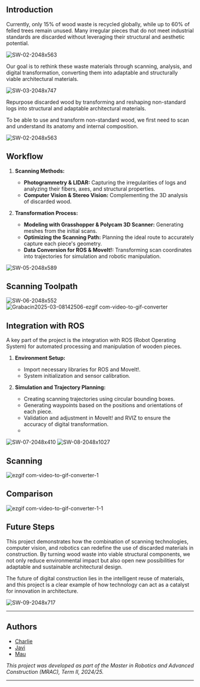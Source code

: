 ## Introduction

Currently, only 15% of wood waste is recycled globally, while up to 60% of felled trees remain unused. Many irregular pieces that do not meet industrial standards are discarded without leveraging their structural and aesthetic potential.

![SW-02-2048x563](https://github.com/user-attachments/assets/040c553e-d094-42d6-96aa-7f886d73360e)

Our goal is to rethink these waste materials through scanning, analysis, and digital transformation, converting them into adaptable and structurally viable architectural materials.

![SW-03-2048x747](https://github.com/user-attachments/assets/6a938a18-a0bf-4978-b0c5-6dd889b274bd)

Repurpose discarded wood by transforming and reshaping non-standard logs into structural and adaptable architectural materials.

To be able to use and transform non-standard wood, we first need to scan and understand its anatomy and internal composition.

![SW-02-2048x563](https://github.com/user-attachments/assets/4218334b-ac3c-4875-b28e-5c867cc365e5)


## Workflow

1. **Scanning Methods:**
   - **Photogrammetry & LIDAR:** Capturing the irregularities of logs and analyzing their fibers, axes, and structural properties.
   - **Computer Vision & Stereo Vision:** Complementing the 3D analysis of discarded wood.

2. **Transformation Process:**
   - **Modeling with Grasshopper & Polycam 3D Scanner:** Generating meshes from the initial scans.
   - **Optimizing the Scanning Path:** Planning the ideal route to accurately capture each piece's geometry.
   - **Data Conversion for ROS & MoveIt!:** Transforming scan coordinates into trajectories for simulation and robotic manipulation.

![SW-05-2048x589](https://github.com/user-attachments/assets/a3195f5e-ce77-430d-ba76-0e8ffd946dc6)

## Scanning Toolpath
![SW-06-2048x552](https://github.com/user-attachments/assets/d6b666f7-ee4b-4614-9771-8f8e5f6048bb)
![Grabacin2025-03-08142506-ezgif com-video-to-gif-converter](https://github.com/user-attachments/assets/74239dc8-8f71-4733-a0fb-6c1539f06d9d)

## Integration with ROS

A key part of the project is the integration with ROS (Robot Operating System) for automated processing and manipulation of wooden pieces.

1. **Environment Setup:**
   - Import necessary libraries for ROS and MoveIt!.
   - System initialization and sensor calibration.

2. **Simulation and Trajectory Planning:**
   - Creating scanning trajectories using circular bounding boxes.
   - Generating waypoints based on the positions and orientations of each piece.
   - Validation and adjustment in MoveIt! and RVIZ to ensure the accuracy of digital transformation.
   - 
![SW-07-2048x410](https://github.com/user-attachments/assets/6dbb22cc-2ac5-4ddf-af06-3c27f48d61ef)
![SW-08-2048x1027](https://github.com/user-attachments/assets/feaf6793-e4aa-4b25-a906-e9ccb949912a)

## Scanning
![ezgif com-video-to-gif-converter-1](https://github.com/user-attachments/assets/8df4b378-d8de-441c-bb4b-9e76c0302114)

## Comparison

![ezgif com-video-to-gif-converter-1-1](https://github.com/user-attachments/assets/0ac0980b-c965-4f1c-9598-c52140e22872)


## Future Steps

This project demonstrates how the combination of scanning technologies, computer vision, and robotics can redefine the use of discarded materials in construction. By turning wood waste into viable structural components, we not only reduce environmental impact but also open new possibilities for adaptable and sustainable architectural design.

The future of digital construction lies in the intelligent reuse of materials, and this project is a clear example of how technology can act as a catalyst for innovation in architecture.

![SW-09-2048x717](https://github.com/user-attachments/assets/568099fd-b34e-4e1a-b034-8a445bc56b83)

---

## Authors

- [Charlie](https://github.com/Clarrainl) 
- [Javi](https://github.com/j-albo) 
- [Mau](https://github.com/Mauweberla) 

*This project was developed as part of the Master in Robotics and Advanced Construction (MRAC), Term II, 2024/25.*

---

